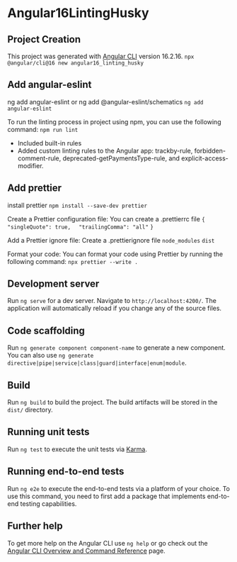 # Angular16LintingHusky

## Project Creation

This project was generated with [Angular CLI](https://github.com/angular/angular-cli) version 16.2.16.
`npx @angular/cli@16 new angular16_linting_husky`

## Add angular-eslint

ng add angular-eslint or ng add @angular-eslint/schematics
`ng add angular-eslint`

To run the linting process in project using npm, you can use the following command:
`npm run lint`

- Included built-in rules
- Added custom linting rules to the Angular app: trackby-rule, forbidden-comment-rule, deprecated-getPaymentsType-rule, and explicit-access-modifier.

## Add prettier

install prettier
`npm install --save-dev prettier`

Create a Prettier configuration file: You can create a .prettierrc file
`{`
`  "singleQuote": true,`
`  "trailingComma": "all"`
`}`

Add a Prettier ignore file: Create a .prettierignore file
`node_modules`
`dist`

Format your code: You can format your code using Prettier by running the following command:
`npx prettier --write .`

## Development server

Run `ng serve` for a dev server. Navigate to `http://localhost:4200/`. The application will automatically reload if you change any of the source files.

## Code scaffolding

Run `ng generate component component-name` to generate a new component. You can also use `ng generate directive|pipe|service|class|guard|interface|enum|module`.

## Build

Run `ng build` to build the project. The build artifacts will be stored in the `dist/` directory.

## Running unit tests

Run `ng test` to execute the unit tests via [Karma](https://karma-runner.github.io).

## Running end-to-end tests

Run `ng e2e` to execute the end-to-end tests via a platform of your choice. To use this command, you need to first add a package that implements end-to-end testing capabilities.

## Further help

To get more help on the Angular CLI use `ng help` or go check out the [Angular CLI Overview and Command Reference](https://angular.io/cli) page.

